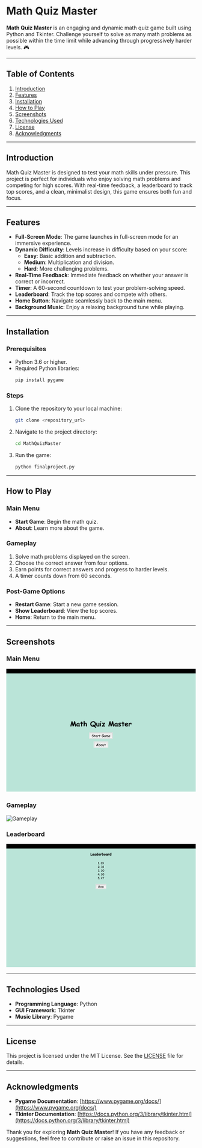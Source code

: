 # Math Quiz Master

**Math Quiz Master** is an engaging and dynamic math quiz game built using Python and Tkinter. Challenge yourself to solve as many math problems as possible within the time limit while advancing through progressively harder levels. 🎮

---

## Table of Contents

1. [Introduction](#introduction)
2. [Features](#features)
3. [Installation](#installation)
4. [How to Play](#how-to-play)
5. [Screenshots](#screenshots)
6. [Technologies Used](#technologies-used)
7. [License](#license)
8. [Acknowledgments](#acknowledgments)

---

## Introduction

Math Quiz Master is designed to test your math skills under pressure. This project is perfect for individuals who enjoy solving math problems and competing for high scores. With real-time feedback, a leaderboard to track top scores, and a clean, minimalist design, this game ensures both fun and focus.

---

## Features

- **Full-Screen Mode**: The game launches in full-screen mode for an immersive experience.
- **Dynamic Difficulty**: Levels increase in difficulty based on your score:
  - **Easy**: Basic addition and subtraction.
  - **Medium**: Multiplication and division.
  - **Hard**: More challenging problems.
- **Real-Time Feedback**: Immediate feedback on whether your answer is correct or incorrect.
- **Timer**: A 60-second countdown to test your problem-solving speed.
- **Leaderboard**: Track the top scores and compete with others.
- **Home Button**: Navigate seamlessly back to the main menu.
- **Background Music**: Enjoy a relaxing background tune while playing.

---

## Installation

### Prerequisites

- Python 3.6 or higher.
- Required Python libraries:
  ```bash
  pip install pygame
  ```

### Steps

1. Clone the repository to your local machine:
   ```bash
   git clone <repository_url>
   ```

2. Navigate to the project directory:
   ```bash
   cd MathQuizMaster
   ```

3. Run the game:
   ```bash
   python finalproject.py
   ```

---

## How to Play

### Main Menu

- **Start Game**: Begin the math quiz.
- **About**: Learn more about the game.

### Gameplay

1. Solve math problems displayed on the screen.
2. Choose the correct answer from four options.
3. Earn points for correct answers and progress to harder levels.
4. A timer counts down from 60 seconds.

### Post-Game Options

- **Restart Game**: Start a new game session.
- **Show Leaderboard**: View the top scores.
- **Home**: Return to the main menu.

---

## Screenshots

### Main Menu
![Main Menu](main_menu.png)

### Gameplay
![Gameplay](gameplay_png)

### Leaderboard
![Leaderboard](leaderboard.png)

---

## Technologies Used

- **Programming Language**: Python
- **GUI Framework**: Tkinter
- **Music Library**: Pygame

---

## License

This project is licensed under the MIT License. See the [LICENSE](./LICENSE) file for details.

---

## Acknowledgments

- **Pygame Documentation**: [https://www.pygame.org/docs/](https://www.pygame.org/docs/)
- **Tkinter Documentation**: [https://docs.python.org/3/library/tkinter.html](https://docs.python.org/3/library/tkinter.html)

Thank you for exploring **Math Quiz Master**! If you have any feedback or suggestions, feel free to contribute or raise an issue in this repository.

